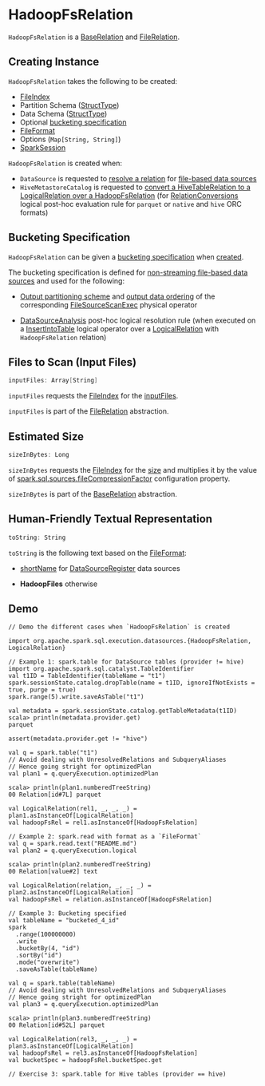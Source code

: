 # HadoopFsRelation

`HadoopFsRelation` is a [BaseRelation](../BaseRelation.md) and [FileRelation](../FileRelation.md).

## Creating Instance

`HadoopFsRelation` takes the following to be created:

* <span id="location"> [FileIndex](FileIndex.md)
* <span id="partitionSchema"> Partition Schema ([StructType](../types/StructType.md))
* <span id="dataSchema"> Data Schema ([StructType](../types/StructType.md))
* Optional [bucketing specification](#bucketSpec)
* <span id="fileFormat"> [FileFormat](FileFormat.md)
* <span id="options"> Options (`Map[String, String]`)
* <span id="sparkSession"> [SparkSession](../SparkSession.md)

`HadoopFsRelation` is created when:

* `DataSource` is requested to [resolve a relation](../DataSource.md#resolveRelation) for [file-based data sources](FileFormat.md)
* `HiveMetastoreCatalog` is requested to [convert a HiveTableRelation to a LogicalRelation over a HadoopFsRelation](../hive/HiveMetastoreCatalog.md#convertToLogicalRelation) (for [RelationConversions](../hive/RelationConversions.md) logical post-hoc evaluation rule for `parquet` or `native` and `hive` ORC formats)

## <span id="bucketSpec"> Bucketing Specification

`HadoopFsRelation` can be given a [bucketing specification](../bucketing/BucketSpec.md) when [created](#creating-instance).

The bucketing specification is defined for [non-streaming file-based data sources](../DataSource.md) and used for the following:

* [Output partitioning scheme](../physical-operators/FileSourceScanExec.md#outputPartitioning) and [output data ordering](../physical-operators/FileSourceScanExec.md#outputOrdering) of the corresponding [FileSourceScanExec](../physical-operators/FileSourceScanExec.md) physical operator

* [DataSourceAnalysis](../logical-analysis-rules/DataSourceAnalysis.md) post-hoc logical resolution rule (when executed on a [InsertIntoTable](../logical-operators/InsertIntoTable.md) logical operator over a [LogicalRelation](../logical-operators/LogicalRelation.md) with `HadoopFsRelation` relation)

## <span id="inputFiles"> Files to Scan (Input Files)

```scala
inputFiles: Array[String]
```

`inputFiles` requests the [FileIndex](#location) for the [inputFiles](FileIndex.md#inputFiles).

`inputFiles` is part of the [FileRelation](../FileRelation.md#inputFiles) abstraction.

## <span id="sizeInBytes"> Estimated Size

```scala
sizeInBytes: Long
```

`sizeInBytes` requests the [FileIndex](#location) for the [size](FileIndex.md#sizeInBytes) and multiplies it by the value of [spark.sql.sources.fileCompressionFactor](../configuration-properties.md#spark.sql.sources.fileCompressionFactor) configuration property.

`sizeInBytes` is part of the [BaseRelation](../BaseRelation.md#sizeInBytes) abstraction.

## <span id="toString"> Human-Friendly Textual Representation

```scala
toString: String
```

`toString` is the following text based on the [FileFormat](#fileFormat):

* [shortName](../DataSourceRegister.md#shortName) for [DataSourceRegister](../DataSourceRegister.md) data sources

* **HadoopFiles** otherwise

## Demo

```text
// Demo the different cases when `HadoopFsRelation` is created

import org.apache.spark.sql.execution.datasources.{HadoopFsRelation, LogicalRelation}

// Example 1: spark.table for DataSource tables (provider != hive)
import org.apache.spark.sql.catalyst.TableIdentifier
val t1ID = TableIdentifier(tableName = "t1")
spark.sessionState.catalog.dropTable(name = t1ID, ignoreIfNotExists = true, purge = true)
spark.range(5).write.saveAsTable("t1")

val metadata = spark.sessionState.catalog.getTableMetadata(t1ID)
scala> println(metadata.provider.get)
parquet

assert(metadata.provider.get != "hive")

val q = spark.table("t1")
// Avoid dealing with UnresolvedRelations and SubqueryAliases
// Hence going stright for optimizedPlan
val plan1 = q.queryExecution.optimizedPlan

scala> println(plan1.numberedTreeString)
00 Relation[id#7L] parquet

val LogicalRelation(rel1, _, _, _) = plan1.asInstanceOf[LogicalRelation]
val hadoopFsRel = rel1.asInstanceOf[HadoopFsRelation]

// Example 2: spark.read with format as a `FileFormat`
val q = spark.read.text("README.md")
val plan2 = q.queryExecution.logical

scala> println(plan2.numberedTreeString)
00 Relation[value#2] text

val LogicalRelation(relation, _, _, _) = plan2.asInstanceOf[LogicalRelation]
val hadoopFsRel = relation.asInstanceOf[HadoopFsRelation]

// Example 3: Bucketing specified
val tableName = "bucketed_4_id"
spark
  .range(100000000)
  .write
  .bucketBy(4, "id")
  .sortBy("id")
  .mode("overwrite")
  .saveAsTable(tableName)

val q = spark.table(tableName)
// Avoid dealing with UnresolvedRelations and SubqueryAliases
// Hence going stright for optimizedPlan
val plan3 = q.queryExecution.optimizedPlan

scala> println(plan3.numberedTreeString)
00 Relation[id#52L] parquet

val LogicalRelation(rel3, _, _, _) = plan3.asInstanceOf[LogicalRelation]
val hadoopFsRel = rel3.asInstanceOf[HadoopFsRelation]
val bucketSpec = hadoopFsRel.bucketSpec.get

// Exercise 3: spark.table for Hive tables (provider == hive)
```
